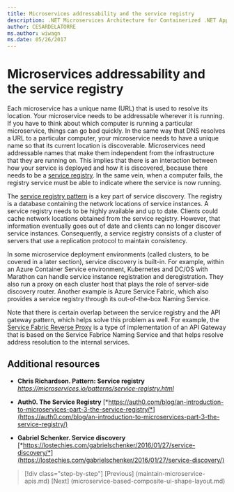 ```yaml
---
title: Microservices addressability and the service registry
description: .NET Microservices Architecture for Containerized .NET Applications | Microservices addressability and the service registry
author: CESARDELATORRE
ms.author: wiwagn
ms.date: 05/26/2017
---
```

# Microservices addressability and the service registry

Each microservice has a unique name (URL) that is used to resolve its location. Your microservice needs to be addressable wherever it is running. If you have to think about which computer is running a particular microservice, things can go bad quickly. In the same way that DNS resolves a URL to a particular computer, your microservice needs to have a unique name so that its current location is discoverable. Microservices need addressable names that make them independent from the infrastructure that they are running on. This implies that there is an interaction between how your service is deployed and how it is discovered, because there needs to be a [service registry](https://microservices.io/patterns/service-registry.html). In the same vein, when a computer fails, the registry service must be able to indicate where the service is now running.

The [service registry pattern](https://microservices.io/patterns/service-registry.html) is a key part of service discovery. The registry is a database containing the network locations of service instances. A service registry needs to be highly available and up to date. Clients could cache network locations obtained from the service registry. However, that information eventually goes out of date and clients can no longer discover service instances. Consequently, a service registry consists of a cluster of servers that use a replication protocol to maintain consistency.

In some microservice deployment environments (called clusters, to be covered in a later section), service discovery is built-in. For example, within an Azure Container Service environment, Kubernetes and DC/OS with Marathon can handle service instance registration and deregistration. They also run a proxy on each cluster host that plays the role of server-side discovery router. Another example is Azure Service Fabric, which also provides a service registry through its out-of-the-box Naming Service.

Note that there is certain overlap between the service registry and the API gateway pattern, which helps solve this problem as well. For example, the [Service Fabric Reverse Proxy](https://docs.microsoft.com/azure/service-fabric/service-fabric-reverseproxy) is a type of implementation of an API Gateway that is based on the Service Fabrice Naming Service and that helps resolve address resolution to the internal services.

## Additional resources

-   **Chris Richardson. Pattern: Service registry**
    *https://microservices.io/patterns/service-registry.html*

-   **Auth0. The Service Registry**
    [*https://auth0.com/blog/an-introduction-to-microservices-part-3-the-service-registry/*](https://auth0.com/blog/an-introduction-to-microservices-part-3-the-service-registry/)

-   **Gabriel Schenker. Service discovery**
    [*https://lostechies.com/gabrielschenker/2016/01/27/service-discovery/*](https://lostechies.com/gabrielschenker/2016/01/27/service-discovery/)


>[!div class="step-by-step"]
[Previous] (maintain-microservice-apis.md)
[Next] (microservice-based-composite-ui-shape-layout.md)
